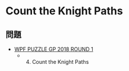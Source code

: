 # Count the Knight Paths

## 問題
- [WPF PUZZLE GP 2018 ROUND 1](../questions/wpfpgp2018-1.md)
	- 4. Count the Knight Paths
